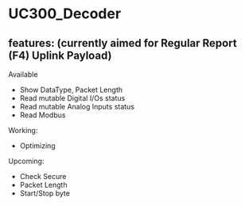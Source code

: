 ﻿# UC300_Decoder

## features: (currently aimed for Regular Report (F4) Uplink Payload)
Available
- Show DataType, Packet Length
- Read mutable Digital I/Os status
- Read mutable Analog Inputs status
- Read Modbus

Working:
- Optimizing

Upcoming:
- Check Secure
-   Packet Length
-   Start/Stop byte
